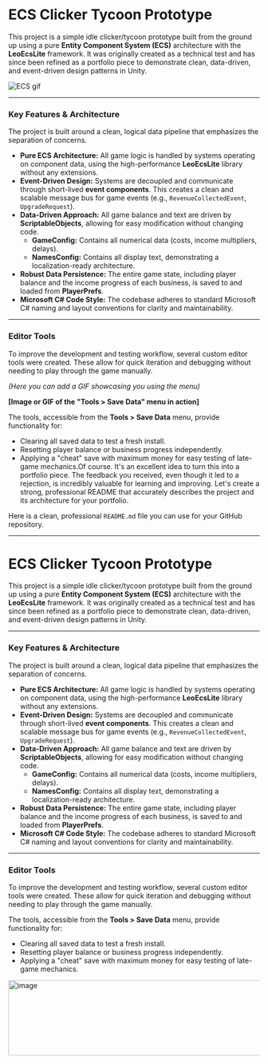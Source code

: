 # ECS Clicker Tycoon Prototype

This project is a simple idle clicker/tycoon prototype built from the ground up using a pure **Entity Component System (ECS)** architecture with the **LeoEcsLite** framework. It was originally created as a technical test and has since been refined as a portfolio piece to demonstrate clean, data-driven, and event-driven design patterns in Unity.

![ECS gif](https://github.com/user-attachments/assets/f3e41fa7-6deb-4191-b84b-97f54d9c558b)

---

### Key Features & Architecture

The project is built around a clean, logical data pipeline that emphasizes the separation of concerns.

* **Pure ECS Architecture:** All game logic is handled by systems operating on component data, using the high-performance **LeoEcsLite** library without any extensions.
* **Event-Driven Design:** Systems are decoupled and communicate through short-lived **event components**. This creates a clean and scalable message bus for game events (e.g., `RevenueCollectedEvent`, `UpgradeRequest`).
* **Data-Driven Approach:** All game balance and text are driven by **ScriptableObjects**, allowing for easy modification without changing code.
    * **GameConfig:** Contains all numerical data (costs, income multipliers, delays).
    * **NamesConfig:** Contains all display text, demonstrating a localization-ready architecture.
* **Robust Data Persistence:** The entire game state, including player balance and the income progress of each business, is saved to and loaded from **PlayerPrefs**.
* **Microsoft C# Code Style:** The codebase adheres to standard Microsoft C# naming and layout conventions for clarity and maintainability.

---


### Editor Tools

To improve the development and testing workflow, several custom editor tools were created. These allow for quick iteration and debugging without needing to play through the game manually.

*(Here you can add a GIF showcasing you using the menu)*

**[Image or GIF of the "Tools > Save Data" menu in action]**

The tools, accessible from the **Tools > Save Data** menu, provide functionality for:
* Clearing all saved data to test a fresh install.
* Resetting player balance or business progress independently.
* Applying a "cheat" save with maximum money for easy testing of late-game mechanics.Of course. It's an excellent idea to turn this into a portfolio piece. The feedback you received, even though it led to a rejection, is incredibly valuable for learning and improving. Let's create a strong, professional README that accurately describes the project and its architecture for your portfolio.

Here is a clean, professional `README.md` file you can use for your GitHub repository.

***

# ECS Clicker Tycoon Prototype

This project is a simple idle clicker/tycoon prototype built from the ground up using a pure **Entity Component System (ECS)** architecture with the **LeoEcsLite** framework. It was originally created as a technical test and has since been refined as a portfolio piece to demonstrate clean, data-driven, and event-driven design patterns in Unity.

---

### Key Features & Architecture

The project is built around a clean, logical data pipeline that emphasizes the separation of concerns.

* **Pure ECS Architecture:** All game logic is handled by systems operating on component data, using the high-performance **LeoEcsLite** library without any extensions.
* **Event-Driven Design:** Systems are decoupled and communicate through short-lived **event components**. This creates a clean and scalable message bus for game events (e.g., `RevenueCollectedEvent`, `UpgradeRequest`).
* **Data-Driven Approach:** All game balance and text are driven by **ScriptableObjects**, allowing for easy modification without changing code.
    * **GameConfig:** Contains all numerical data (costs, income multipliers, delays).
    * **NamesConfig:** Contains all display text, demonstrating a localization-ready architecture.
* **Robust Data Persistence:** The entire game state, including player balance and the income progress of each business, is saved to and loaded from **PlayerPrefs**.
* **Microsoft C# Code Style:** The codebase adheres to standard Microsoft C# naming and layout conventions for clarity and maintainability.

---

### Editor Tools

To improve the development and testing workflow, several custom editor tools were created. These allow for quick iteration and debugging without needing to play through the game manually.

The tools, accessible from the **Tools > Save Data** menu, provide functionality for:
* Clearing all saved data to test a fresh install.
* Resetting player balance or business progress independently.
* Applying a "cheat" save with maximum money for easy testing of late-game mechanics.

<img width="727" height="151" alt="image" src="https://github.com/user-attachments/assets/a7765891-db46-4372-8777-a139bc827710" />
